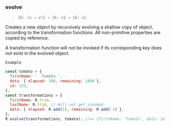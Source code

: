 ### evolve

> `{k: (v → v)} → {k: v} → {k: v}`

Creates a new object by recursively evolving a shallow copy of object, according to the transformation functions. All non-primitive properties are copied by reference.

A transformation function will not be invoked if its corresponding key does not exist in the evolved object.

`Example`

```js
const tomato = {
  firstName: '  Tomato ',
  data: { elapsed: 100, remaining: 1400 },
  id: 123,
};
const transformations = {
  firstName: R.trim,
  lastName: R.trim, // Will not get invoked.
  data: { elapsed: R.add(1), remaining: R.add(-1) },
};
R.evolve(transformations, tomato); //=> {firstName: 'Tomato', data: {elapsed: 101, remaining: 1399}, id:123}
```
